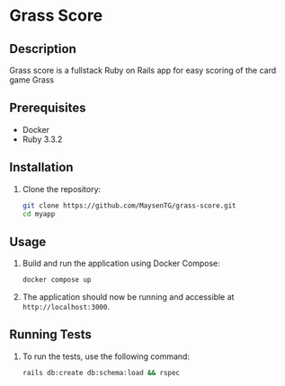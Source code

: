 # Grass Score

## Description

Grass score is a fullstack Ruby on Rails app for easy scoring of the card game Grass

## Prerequisites

- Docker
- Ruby 3.3.2

## Installation

1. Clone the repository:
   ```sh
   git clone https://github.com/MaysenTG/grass-score.git
   cd myapp
   ```

## Usage

1. Build and run the application using Docker Compose:
   ```sh
   docker compose up
   ```
2. The application should now be running and accessible at `http://localhost:3000`.

## Running Tests

1. To run the tests, use the following command:
   ```sh
   rails db:create db:schema:load && rspec
   ```
